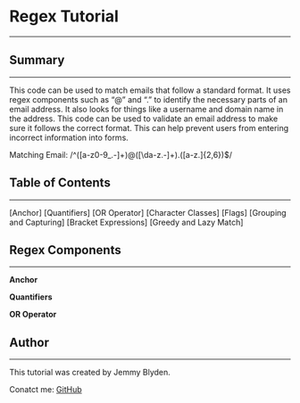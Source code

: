 # Regex Tutorial 
***

## Summary
***
This code can be used to match emails that follow a standard format. It uses regex components such as “@” and “.” to identify the necessary parts of an email address. It also looks for things like a username and domain name in the address. This code can be used to validate an email address to make sure it follows the correct format. This can help prevent users from entering incorrect information into forms.

Matching Email:
/^([a-z0-9_\.-]+)@([\da-z\.-]+)\.([a-z\.]{2,6})$/

## Table of Contents
***
[Anchor]
[Quantifiers]
[OR Operator]
[Character Classes]
[Flags]
[Grouping and Capturing]
[Bracket Expressions]
[Greedy and Lazy Match]

## Regex Components
***
**Anchor**

**Quantifiers**

**OR Operator**


## Author
***
This tutorial was created by Jemmy Blyden.

Conatct me:
[GitHub](http://LatinLadygithub.com)
